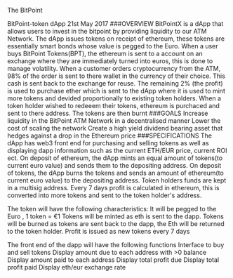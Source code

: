 
The BitPoint 

BitPoint-token dApp
21st May 2017
###OVERVIEW
BitPointX is a dApp that allows users to invest in the bitpoint by providing liquidity to our ATM Network. The dApp issues tokens on receipt of ethereum, these tokens are essentially smart bonds whose value is pegged to the Euro. When a user buys BitPoint Tokens(BPT), the ethereum is sent to a account on an exchange where they are immediately turned into euros, this is done to manage volatility. When a customer orders cryptocurrency from the ATM, 98% of the order is sent to there wallet in the currency of their choice. This cash is sent back to the exchange for reuse. The remaining 2% (the profit) is used to purchase ether which is sent to the dApp where it is used to mint more tokens and devided proportionally to existing token holders. When a token holder wished to redeeem their tokens, ethereum is purchaced and sent to there address. The tokens are then burnt
###GOALS
Increase liquidity in the BitPoint ATM Network in a decentralised manner 
Lower the cost of scaling the network 
Create a high yield dividend bearing asset that hedges against a drop in the Ethereum price 
###SPECIFICATIONS
The dApp has web3 front end for purchasing and selling tokens as well as displaying dapp information such as the current ETH/EUR price, current ROI ect. On deposit of ethereum, the dApp mints an equal amount of tokens(to current euro value) and sends them to the depositing address. On deposit of tokens, the dApp burns the tokens and sends an amount of ethereum(to current euro value) to the depositing address. Token holders funds are kept in a multisig address. Every 7 days profit is calculated in ethereum, this is converted into more tokens and sent to the token holder's address. 

The token will have the following characteristics:
It will be pegged to the Euro , 1 token = €1
Tokens will be minted as eth is sent to the dapp. 
Tokens will be burned as tokens are sent back to the dapp, the Eth will be returned to the token holder.
Profit is issued as new tokens every 7 days 


The front end of the dapp will have the following functions
Interface to buy and sell tokens 
Display amount due to each address with >0 balance 
Display amount paid to each address 
Display total profit due
Display total profit paid 
Display eth/eur exchange rate 
